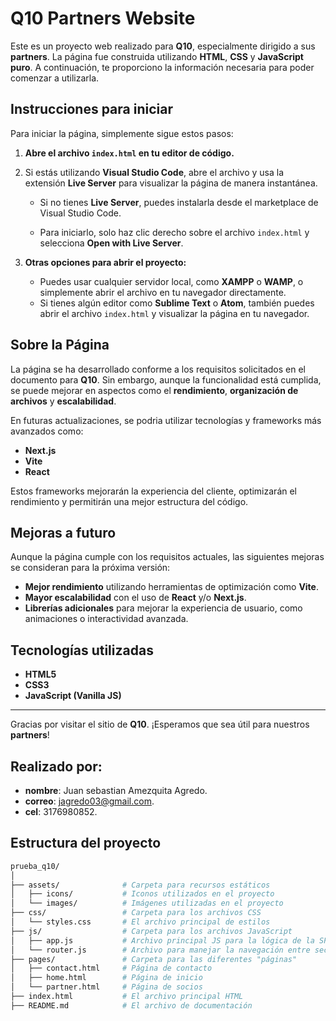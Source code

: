 # **Q10 Partners Website**

Este es un proyecto web realizado para **Q10**, especialmente dirigido a sus **partners**. La página fue construida utilizando **HTML**, **CSS** y **JavaScript puro**. A continuación, te proporciono la información necesaria para poder comenzar a utilizarla.

## **Instrucciones para iniciar**

Para iniciar la página, simplemente sigue estos pasos:

1. **Abre el archivo `index.html` en tu editor de código.**
   
2. Si estás utilizando **Visual Studio Code**, abre el archivo y usa la extensión **Live Server** para visualizar la página de manera instantánea.

   - Si no tienes **Live Server**, puedes instalarla desde el marketplace de Visual Studio Code.
   
   - Para iniciarlo, solo haz clic derecho sobre el archivo `index.html` y selecciona **Open with Live Server**.

3. **Otras opciones para abrir el proyecto:**
   - Puedes usar cualquier servidor local, como **XAMPP** o **WAMP**, o simplemente abrir el archivo en tu navegador directamente.
   - Si tienes algún editor como **Sublime Text** o **Atom**, también puedes abrir el archivo `index.html` y visualizar la página en tu navegador.

## **Sobre la Página**

La página se ha desarrollado conforme a los requisitos solicitados en el documento para **Q10**. Sin embargo, aunque la funcionalidad está cumplida, se puede mejorar en aspectos como el **rendimiento**, **organización de archivos** y **escalabilidad**.

En futuras actualizaciones, se podria utilizar tecnologías y frameworks más avanzados como:

- **Next.js**
- **Vite**
- **React**

Estos frameworks mejorarán la experiencia del cliente, optimizarán el rendimiento y permitirán una mejor estructura del código.

## **Mejoras a futuro**

Aunque la página cumple con los requisitos actuales, las siguientes mejoras se consideran para la próxima versión:

- **Mejor rendimiento** utilizando herramientas de optimización como **Vite**.
- **Mayor escalabilidad** con el uso de **React** y/o **Next.js**.
- **Librerías adicionales** para mejorar la experiencia de usuario, como animaciones o interactividad avanzada.

## **Tecnologías utilizadas**

- **HTML5**
- **CSS3**
- **JavaScript (Vanilla JS)**


---

Gracias por visitar el sitio de **Q10**. ¡Esperamos que sea útil para nuestros **partners**!

## **Realizado por:**

 - **nombre**: Juan sebastian Amezquita Agredo.
 - **correo**: jagredo03@gmail.com.
 - **cel**: 3176980852.


## **Estructura del proyecto**

```bash
prueba_q10/
│
├── assets/              # Carpeta para recursos estáticos
│   ├── icons/           # Iconos utilizados en el proyecto
│   └── images/          # Imágenes utilizadas en el proyecto
├── css/                 # Carpeta para los archivos CSS
│   └── styles.css       # El archivo principal de estilos
├── js/                  # Carpeta para los archivos JavaScript
│   ├── app.js           # Archivo principal JS para la lógica de la SPA
│   └── router.js        # Archivo para manejar la navegación entre secciones
├── pages/               # Carpeta para las diferentes "páginas"
│   ├── contact.html     # Página de contacto
│   ├── home.html        # Página de inicio
│   └── partner.html     # Página de socios
├── index.html           # El archivo principal HTML
├── README.md            # El archivo de documentación